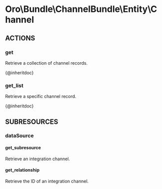 # Oro\Bundle\ChannelBundle\Entity\Channel

## ACTIONS  

### get

Retrieve a collection of channel records.

{@inheritdoc}

### get_list

Retrieve a specific channel record.

{@inheritdoc}

## SUBRESOURCES

### dataSource

#### get_subresource

Retrieve an integration channel.

#### get_relationship

Retrieve the ID of an integration channel.
